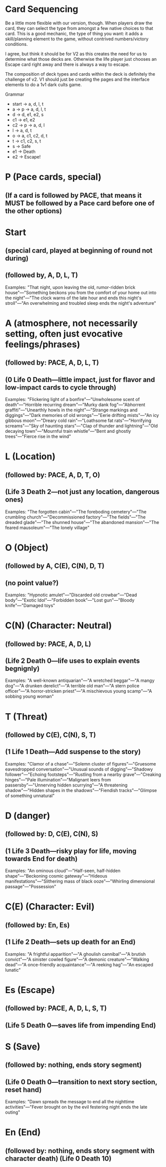 # Card Sequencing

Be a little more flexible with our version, though. When players draw the card, they can select the type from amongst a few native choices to that card. This is a good mechanic, the type of thing you want: it adds a skill/planning element to the game, without contrived numbers/victory conditions.

I agree, but think it should be for V2 as this creates the need for us to determine what those decks are. Otherwise the life player just chooses an Escape card right away and there is always a way to escape.

The composition of deck types and cards within the deck is definitely the challenge of v2. V1 should just be creating the pages and the interface elements to do a 1v1 dark cults game.

Grammar
   - start   -> a, d, l, t
   - a  -> p -> a, d, l, t
   - d       -> d, e1, e2, s
   - c1      -> e1, e2
   - c2 -> p -> a, d, l
   - l       -> a, d, t
   - o       -> a, c1, c2, d, t
   - t       -> c1, c2, s, t
   - s       -> Safe
   - e1      -> Death
   - e2      -> Escape!
   
# P (Pace cards, special)

## (If a card is followed by PACE, that means it MUST be followed by a Pace card before one of the other options)

# Start

## (special card, played at beginning of round not during)

## (followed by, A, D, L, T)

Examples: "That night, upon leaving the old, rumor-ridden brick house"—"Something beckons you from the comfort of your home out into the night"—"The clock warns of the late hour and ends this night's stroll"—"An overwhelming and troubled sleep ends the night's adventure"

# A (atmosphere, not necessarily setting, often just evocative feelings/phrases)

## (followed by: PACE, A, D, L, T)

## (0 Life 0 Death—little impact, just for flavor and low-impact cards to cycle through)

Examples: "Flickering light of a bonfire"—"Unwholesome scent of death"—"Horrible recurring dream"—"Murky dank fog"—"Abhorrent graffiti"—"Unearthly howls in the night"—"Strange markings and diggings"—"Dark memories of old wrongs"—"Eerie drifting mists"—"An icy gibbous moon"—"Dreary cold rain"—"Loathsome fat rats"—"Horrifying screams"—"Sky of haunting stars"—"Clap of thunder and lightning"—"Old decaying town"—"Mournful train whistle"—"Bent and ghostly trees"—"Fierce rise in the wind"

# L (Location)

## (followed by: PACE, A, D, T, O)

## (Life 3 Death 2—not just any location, dangerous ones)

Examples: "The forgotten cabin"—"The foreboding cemetery"—"The crumbling church"—"Decommissioned factory"—"The fields"—"The dreaded glade"—"The shunned house"—"The abandoned mansion"—"The feared mausoleum"—"The lonely village"

# O (Object)

## (followed by A, C(E), C(N), D, T)

## (no point value?)

Examples: "Hypnotic amulet"—"Discarded old crowbar"—"Dead body"—"Exotic Idol"—"Forbidden book"—"Lost gun"—"Bloody knife"—"Damaged toys"

# C(N) (Character: Neutral)

## (followed by: PACE, A, D, L)

## (Life 2 Death 0—life uses to explain events begnignly)

Examples: "A well-known antiquarian"—"A wretched beggar"—"A mangy dog"—"A drunken derelict"—"A terrible old man"—"A stern police officer"—"A horror-stricken priest"—"A mischievous young scamp"—"A sobbing young woman"

# T (Threat)

## (followed by C(E), C(N), S, T)

## (1 Life 1 Death—Add suspense to the story)

Examples: "Clamor of a chase"—"Solemn cluster of figures"—"Gruesome eavesdropped conversation"—"Unusual sounds of digging"—"Shadowy follower"—"Echoing footsteps"—"Rustling from a nearby grave"—"Creaking hinges"—"Pale illumination"—"Malignant leers from passersby"—"Unnerving hidden scurrying"—"A threatening shadow"—"Hidden shapes in the shadows"—"Fiendish tracks"—"Glimpse of something unnatural"

# D (danger)

## (followed by: D, C(E), C(N), S)

## (1 Life 3 Death—risky play for life, moving towards End for death)

Examples: "An ominous cloud"—"Half-seen, half-hidden shape"—"Beckoning cosmic gateway"—"Hideous manifestations"—"Slithering mass of black ooze"—"Whirling dimensional passage"—"Possession"

# C(E) (Character: Evil)

## (followed by: En, Es)

## (1 Life 2 Death—sets up death for an End)

Examples: "A frightful apparition"—"A ghoulish cannibal"—"A brutish convict"—"A sinister cowled figure"—"A demonic creature"—"Walking dead"—"A once-friendly acquaintance"—"A reeking hag"—"An escaped lunatic"

# Es (Escape)

## (followed by: PACE, A, D, L, S, T)

## (Life 5 Death 0—saves life from impending End)

# S (Save)

## (followed by: nothing, ends story segment)

## (Life 0 Death 0—transition to next story section, reset hand)

Examples: "Dawn spreads the message to end all the nighttime activities"—"Fever brought on by the evil festering night ends the late outing"

# En (End)

## (followed by: nothing, ends story segment with character death) (Life 0 Death 10)
